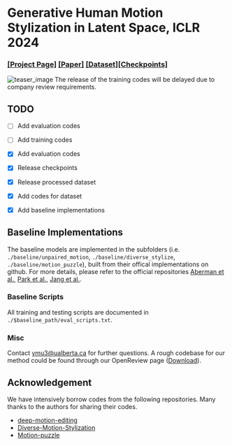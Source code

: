 # Generative Human Motion Stylization in Latent Space, ICLR 2024
### [[Project Page]](https://yxmu.foo/GenMoStyle/) [[Paper]](https://openreview.net/pdf?id=daEqXJ0yZo) [[Dataset]](https://drive.google.com/drive/u/1/folders/1Cnc0n8GhDrqjcP68_j5xb6qRx72aQXWX)[[Checkpoints]](https://drive.google.com/file/d/1rg0lclNoYJeklcjulzSOWmS0a6_qQbHb/view?usp=share_link)
![teaser_image](./assets/teaser.png)
The release of the training codes will be delayed due to company review requirements.

## TODO
- [ ] Add evaluation codes
- [ ] Add training codes
- [x] Add evaluation codes
- [x] Release checkpoints
- [x] Release processed dataset
- [x] Add codes for dataset
- [x] Add baseline implementations

  
## Baseline Implementations
The baseline models are implemented in the subfolders (i.e. `./baseline/unpaired_motion`, `./baseline/diverse_stylize`, `./baseline/motion_puzzle`), built from their offical implementations on github. For more details, please refer to the official repositories [Aberman et al.](https://github.com/DeepMotionEditing/deep-motion-editing), [Park et al.](https://github.com/soomean/Diverse-Motion-Stylization), [Jang et al.](https://github.com/DK-Jang/motion_puzzle).

### Baseline Scripts
All training and testing scripts are documented in `./$baseline_path/eval_scripts.txt`. 

### Misc
Contact ymu3@ualberta.ca for further questions. A rough codebase for our method could be found through our OpenReview page ([Download](https://openreview.net/attachment?id=daEqXJ0yZo&name=supplementary_material)).

## Acknowledgement
We have intensively borrow codes from the following repositories. Many thanks to the authors for sharing their codes.
- [deep-motion-editing](https://github.com/DeepMotionEditing/deep-motion-editing)
- [Diverse-Motion-Stylization](https://github.com/soomean/Diverse-Motion-Stylization)
- [Motion-puzzle](https://github.com/DK-Jang/motion_puzzle)